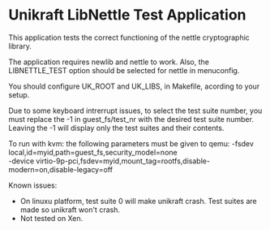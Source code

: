 # Unikraft LibNettle Test Application

This application tests the correct functioning of the nettle cryptographic
library.

The application requires newlib and nettle to work. Also, the LIBNETTLE_TEST
option should be selected for nettle in menuconfig.

You should configure UK_ROOT and UK_LIBS, in Makefile, acording to your setup.

Due to some keyboard intrerrupt issues, to select the test suite number, you
must replace the -1 in guest_fs/test_nr with the desired test suite number.
Leaving the -1 will display only the test suites and their contents.

To run with kvm: the following parameters must be given to qemu:
-fsdev local,id=myid,path=guest_fs,security_model=none \
-device virtio-9p-pci,fsdev=myid,mount_tag=rootfs,disable-modern=on,disable-legacy=off

Known issues:
*   On linuxu platform, test suite 0 will make unikraft crash. Test suites
    are made so unikraft won't crash.
*   Not tested on Xen.
